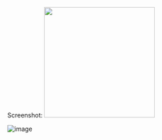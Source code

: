 Screenshot: 
<img src="https://github.com/Lavie92/AnonymousChat/assets/91598704/1d807990-6cc2-477b-be32-eca9252f7fcb"  width="250" />

![image](https://github.com/Lavie92/AnonymousChat/assets/91598704/f46d1305-d85c-487b-a720-3c022741d151)
